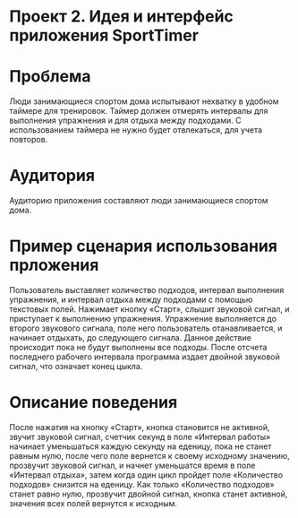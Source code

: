 Проект 2. Идея и интерфейс приложения SportTimer
=============

Проблема
========
Люди занимающиеся спортом дома испытывают нехватку в удобном таймере для тренировок. Таймер должен отмерять интервалы для выполнения упражнения и для отдыха между подходами. С использованием таймера не нужно будет отвлекаться, для учета повторов.

Аудитория
=========
Аудиторию приложения составляют люди занимающиеся спортом дома. 

Пример сценария использования прложения
=======================================
Пользователь выставляет количество подходов, интервал выполнения упражнения, и интервал отдыха между подходами с помощью текстовых полей. Нажимает кнопку «Старт», слышит звуковой сигнал, и приступает к выполнению упражнения. Упражнение выполняется до второго звукового сигнала, поле него пользователь отанавливается, и начинает отдыхать, до следующего сигнала. Данное действие происходит пока не будут выполнены все подходы. После отсчета последнего рабочего интервала программа издает двойной звуковой сигнал, что означает конец цыкла.

Описание поведения
==================
После нажатия на кнопку «Старт», кнопка становится не активной, звучит звуковой сигнал, счетчик секунд в поле «Интервал работы» начинает уменьшаться каждую секунду на еденицу, пока не станет равным нулю, после чего поле вернется к своему исходному значению, прозвучит звуковой сигнал, и начнет уменьшатся время в поле «Интервал отдыха», затем когда один цикл пройдет поле «Количество подходов» снизится на еденицу. Как только «Количество подходов» станет равно нулю, прозвучит двойной сигнал, кнопка станет активной, значения всех полей вернутся к исходным.
